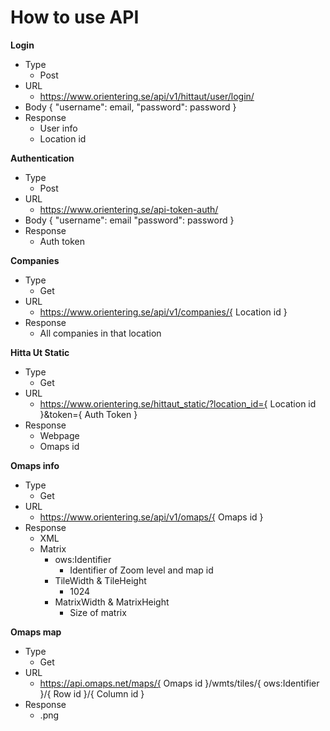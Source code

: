 # How to use API

**Login**
* Type
	* Post
* URL
	* https://www.orientering.se/api/v1/hittaut/user/login/
* Body
	{
		"username": email,
		"password": password
	}
* Response
	* User info
	* Location id

**Authentication**
* Type
	* Post
* URL
	* https://www.orientering.se/api-token-auth/
* Body
	{
		"username": email
		"password": password
	}
* Response
	* Auth token
	
**Companies**
* Type
	* Get
* URL
	* https://www.orientering.se/api/v1/companies/{ Location id }
* Response
	* All companies in that location

**Hitta Ut Static**
* Type
	* Get
* URL
	* https://www.orientering.se/hittaut_static/?location_id={ Location id }&token={ Auth Token }
* Response
	* Webpage
	* Omaps id

**Omaps info**
* Type
	* Get
* URL
	* https://www.orientering.se/api/v1/omaps/{ Omaps id }
* Response
	* XML
	* Matrix
		* ows:Identifier
			* Identifier of Zoom level and map id
		* TileWidth & TileHeight
			* 1024
		* MatrixWidth & MatrixHeight
			* Size of matrix

**Omaps map**
* Type
	* Get
* URL
	* https://api.omaps.net/maps/{ Omaps id }/wmts/tiles/{ ows:Identifier }/{ Row id }/{ Column id }
* Response
	* .png